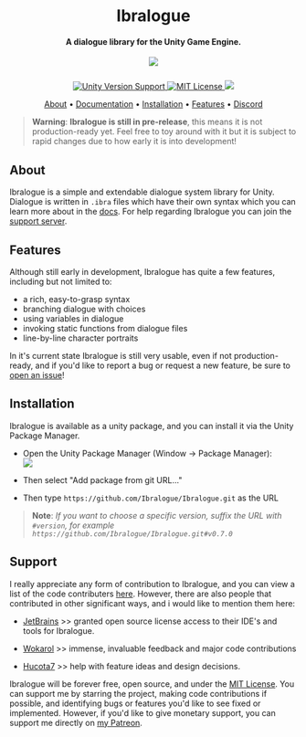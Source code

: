 <h1 align="center">  
Ibralogue
</h1>

<h4 align="center"> A dialogue library for the Unity Game Engine.
</h4>

<p align="center">
  <img src="https://user-images.githubusercontent.com/61324615/127469053-8eaf01dd-eb49-446d-ab0b-3795e874d841.gif">
</p>

<p align="center" style="margin-top: 25px;">
 <a href="https://unity3d.com/get-unity/download">
 <img src="https://img.shields.io/badge/unity-2019.4%2B-blue.svg" alt="Unity Version Support">
 <a href="https://github.com/ibra/Ibralogue/blob/master/LICENSE">
 <img src="https://img.shields.io/badge/License-MIT-brightgreen.svg" alt="MIT License">
   <a href="https://github.com/Ibralogue/Ibralogue">
   <img src="https://img.shields.io/github/stars/Ibralogue/Ibralogue?color=daaa3f"/>
   </a>
</p>

<p align="center">
  <a href="#about">About</a> •
  <a href="https://ibralogue.github.io/Ibralogue/index.html">Documentation</a> •
  <a href="#installation">Installation</a> •
  <a href="#features">Features</a> •
   <a href="https://discord.gg/cGhVJmukTv">Discord</a>
</p>

> **Warning**: **Ibralogue is still in pre-release**, this means it is not production-ready yet. Feel free to toy around with it but it is subject to rapid changes due to how early it is into development!

## About

Ibralogue is a simple and extendable dialogue system library for Unity. Dialogue is written in `.ibra` files which have their own syntax which you can
learn more about in the [docs](https://ibralogue.github.io/Ibralogue/manual/syntax-guide.html). For help regarding Ibralogue you can join the [support server](https://discord.gg/cGhVJmukTvs).

## Features

Although still early in development, Ibralogue has quite a few features, including but not limited to:

- a rich, easy-to-grasp syntax
- branching dialogue with choices
- using variables in dialogue
- invoking static functions from dialogue files
- line-by-line character portraits

In it's current state Ibralogue is still very usable, even if not production-ready, and if you'd like to report a bug or request a new feature, be sure to [open an issue](https://github.com/Ibralogue/Ibralogue/issues/new/choose)!

## Installation

Ibralogue is available as a unity package, and you can install it via the Unity Package Manager. 

- Open the Unity Package Manager (Window -> Package Manager):  
![](https://i.ibb.co/y6rcVnx/upm.png)

- Then select "Add package from git URL..."  
- Then type ` https://github.com/Ibralogue/Ibralogue.git ` as the URL  
> **Note**: *If you want to choose a specific version, suffix the URL with `#version`, for example `https://github.com/Ibralogue/Ibralogue.git#v0.7.0`*  
     
## Support

I really appreciate any form of contribution to Ibralogue, and you can view a list of the code contributers [here](https://github.com/ibralogue/ibralogue/graphs/contributors). However, there are also people that contributed in other significant ways, and i would like to mention them here:

- [JetBrains](https://jb.gg/opensource) >> granted open source license access to their IDE's and tools for Ibralogue.

- [Wokarol](https://github.com/wokarol) >> immense, invaluable feedback and major code contributions

- [Hucota7](https://hucota7.itch.io) >> help with feature ideas and design decisions.

Ibralogue will be forever free, open source, and under the [MIT License](https://github.com/Ibralogue/Ibralogue/blob/dev/LICENSE). You can support me by starring the project, making code contributions if possible, and identifying bugs or features you'd like to see fixed or implemented. However, if you'd like to give monetary support, you can support me directly on [my Patreon](https://www.patreon.com/ibrahh).
